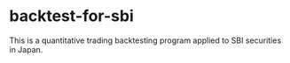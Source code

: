 # backtest-for-sbi
This is a quantitative trading backtesting program applied to SBI securities in Japan.
